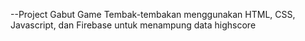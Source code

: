 --Project Gabut
Game Tembak-tembakan menggunakan HTML, CSS, Javascript, dan Firebase untuk menampung data highscore